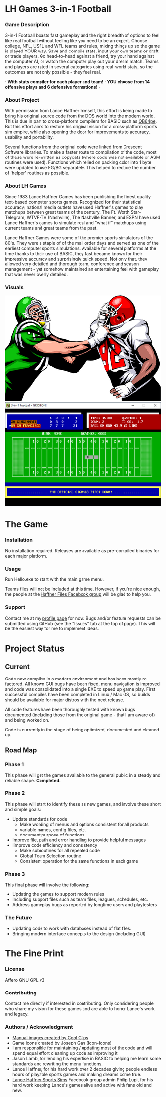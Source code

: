 # LH Games 3-in-1 Football #

### Game Description ###
3-in-1 Football boasts fast gameplay and the right breadth of options to feel like real football without feeling like you need to be an expert. Choose college, NFL, USFL and WFL teams and rules, mixing things up so the game is played YOUR way. Save and compile stats, input your own teams or draft or trade players. Go head-to-head against a friend, try your hand against the computer AI, or watch the computer play out your dream match. Teams and players are rated in several categories using real-world stats, so the outcomes are not only possible - they feel real.

**· With stats compiler for each player and team! · YOU choose from 14 offensive plays and 6 defensive formations! ·**

### About Project ###
With permission from Lance Haffner himself, this effort is being made to bring his original source code from the DOS world into the modern world. This is due in part to cross-platform compilers for BASIC such as [QB64pe](https://github.com/QB64-Phoenix-Edition/QB64pe). But this effort aims to restore his original vision for a cross-platform sports sim empire, while also opening the door for improvements to accuracy, usability and portability.

Several functions from the original code were linked from Crescent Software libraries. To make a faster route to compilation of the code, most of these were re-written as copycats (where code was not available or ASM routines were used). Functions which relied on packing color into 1 byte were updated to use FG/BG separately. This helped to reduce the number of 'helper' routines as possible.

### About LH Games ###
Since 1983 Lance Haffner Games has been publishing the finest quality text-based computer sports games. Recognized for their statistical accuracy; national media outlets have used Haffner's games to play matchups between great teams of the century. The Ft. Worth Star-Telegram, WTVF-TV (Nashville), The Nashville Banner, and ESPN have used Lance Haffner's games to simulate real and "what if" matchups using current teams and great teams from the past.

Lance Haffner Games were some of the premier sports simulators of the 80's. They were a staple of of the mail order days and served as one of the earliest computer sports simulations. Available for several platforms at the time thanks to their use of BASIC, they fast became known for their impressive accuracy and surprisingly quick speed. Not only that, they allowed very detailed and thorough team, conference and season management - yet somehow maintained an entertaining feel with gameplay that was never overly detailed. 

### Visuals ###
<img src="fb-manual.png" width=580 height=342>
<img src="fb-screen1.png">

# The Game #
### Installation ###
No installation required. Releases are available as pre-compiled binaries for each major platform.

### Usage ###
Run Hello.exe to start with the main game menu.

Teams files will not be included at this time. However, if you're nice enough, the people at the [Haffner Files Facebook group](https://www.facebook.com/groups/183455342454939) will be glad to help you.

### Support ###
Contact me at my [profile page](https://github.com/jleonard2099/jleonard2099/tree/main) for now.
Bugs and/or feature requests can be submitted using GitHub (see the "Issues" tab at the top of page). This will be the easiest way for me to implement ideas.

# Project Status #
## Current ##
Code now compiles in a modern environment and has been mostly re-factored. All known GUI bugs have been fixed, menu navigation is improved and code was consolidated into a single EXE to speed up game play. First successful compiles have been completed in Linux / Mac OS, so builds should be available for major distros with the next release.

All code features have  been thoroughly tested with known bugs documented (including those from the original game - that I am aware of) and being worked on.

Code is currently in the stage of being optimized, documented and cleaned up.

## Road Map ##
### Phase 1 ###
This phase will get the games available to the general public in a steady and reliable shape.
**Completed.**

### Phase 2 ###
This phase will start to identify these as new games, and involve these short and simple goals:
- Update standards for code
	- Make wording of menus and options consistent for all products
	- variable names, config files, etc.
	- document purpose of functions
- Improve file, path and error handling to provide helpful messages
- Iimprove code efficiency and consistency
	- Make subroutines for all repeated code
	- Global Team Selection routine 
	- Consistent operation for the same functions in each game

### Phase 3 ###
This final phase will involve the following:
- Updating the games to support modern rules
- Including support files such as team files, leagues, schedules, etc.
- Address gameplay bugs as reported by longtime users and playtesters

### The Future ###
- Updating code to work with databases instead of flat files.
- Bringing modern interface concepts to the design (including GUI)

# The Fine Print #

### License ###
Affero GNU GPL v3

### Contributing ###
Contact me directly if interested in contributing. Only considering people who share my vision for these games and are able to honor Lance's work and legacy.

### Authors / Acknowledgment ###
- [Manual images created by Cool Clips](http://search.coolclips.com/)
- [Game icons created by Joseph Gan (Icon-Icons)](https://icon-icons.com/users/XHgnBHIfJk0ZlajSy0A0x/icon-sets/)
- I am responsible for maintaining / updating most of the code and will spend equal effort cleaning up code as improving it
- Jason Lamb, for lending his expertise in BASIC to helping me learn some standards and rewriting the menu functions.
- Lance Haffner, for his hard work over 2 decades giving people endless hours of playable sports games and making dreams come true.
- [Lance Haffner Sports Sims](https://www.facebook.com/groups/115923978469802) Facebook group admin Philip Lupi, for his hard work keeping Lance's games alive and active with fans old and new.
